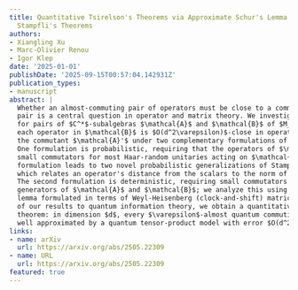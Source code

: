```yaml
---
title: Quantitative Tsirelson's Theorems via Approximate Schur's Lemma and Probabilistic
  Stampfli's Theorems
authors:
- Xiangling Xu
- Marc-Olivier Renou
- Igor Klep
date: '2025-01-01'
publishDate: '2025-09-15T00:57:04.142931Z'
publication_types:
- manuscript
abstract: |
  Whether an almost-commuting pair of operators must be close to a commuting
  pair is a central question in operator and matrix theory. We investigate this problem
  for pairs of $C^*$-subalgebras $\mathcal{A}$ and $\mathcal{B}$ of $M_d(\mathbb{C})$, showing that
  each operator in $\mathcal{B}$ is $O(d^2\varepsilon)$-close in operator norm to an operator in
  the commutant $\mathcal{A}'$ under two complementary formulations of ``$\varepsilon$-almost commutation.''
  One formulation is probabilistic, requiring that the operators of $\mathcal{B}$ have
  small commutators for most Haar-random unitaries acting on $\mathcal{A}$. This first
  formulation leads to two novel probabilistic generalizations of Stampfli's theorem,
  which relates an operator's distance from the scalars to the norm of its inner derivation.
  The second formulation is deterministic, requiring small commutators between the
  generators of $\mathcal{A}$ and $\mathcal{B}$; we analyze this using an approximate Schur's
  lemma formulated in terms of Weyl-Heisenberg (clock-and-shift) matrices. As an application
  of our results to quantum information theory, we obtain a quantitative Tsirelson's
  theorem: in dimension $d$, every $\varepsilon$-almost quantum commuting observable model is
  well approximated by a quantum tensor-product model with error $O(d^2\varepsilon)$.
links:
- name: arXiv
  url: https://arxiv.org/abs/2505.22309
- name: URL
  url: https://arxiv.org/abs/2505.22309
featured: true
---
```

